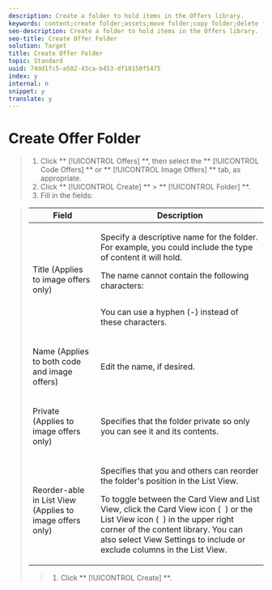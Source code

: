 ```yaml
---
description: Create a folder to hold items in the Offers library.
keywords: content;create folder;assets;move folder;copy folder;delete folder;download folder;folder
seo-description: Create a folder to hold items in the Offers library.
seo-title: Create Offer Folder
solution: Target
title: Create Offer Folder
topic: Standard
uuid: 74dd1fc5-a582-43ca-b453-df10150f5475
index: y
internal: n
snippet: y
translate: y
---
```


# Create Offer Folder


>1. Click ** [!UICONTROL  Offers] **, then select the ** [!UICONTROL  Code Offers] ** or ** [!UICONTROL  Image Offers] ** tab, as appropriate.
>1. Click ** [!UICONTROL  Create] ** > ** [!UICONTROL  Folder] **.
>1. Fill in the fields:


>    <table id="table_363A1AC11C4143749C2E265A93F3B146"> 
 <thead> 
  <tr> 
   <th colname="col1" class="entry"> Field </th> 
   <th colname="col2" class="entry"> Description </th> 
  </tr> 
 </thead>
 <tbody> 
  <tr> 
   <td colname="col1"> <p>Title (Applies to image offers only) </p> </td> 
   <td colname="col2"> <p>Specify a descriptive name for the folder. For example, you could include the type of content it will hold. </p> <p> The name cannot contain the following characters: </p> <p>  </p>
    <table id="table_CBE0B2CA9590435DBEC1EACE0780D48B">  
    </table> <p>You can use a hyphen (-) instead of these characters. </p> </td> 
  </tr> 
  <tr> 
   <td colname="col1"> <p>Name (Applies to both code and image offers) </p> </td> 
   <td colname="col2"> <p>Edit the name, if desired. </p> </td> 
  </tr> 
  <tr> 
   <td colname="col1"> <p>Private (Applies to image offers only) </p> </td> 
   <td colname="col2"> <p>Specifies that the folder private so only you can see it and its contents. </p> </td> 
  </tr> 
  <tr> 
   <td colname="col1"> <p>Reorder-able in List View (Applies to image offers only) </p> </td> 
   <td colname="col2"> <p>Specifies that you and others can reorder the folder's position in the List View. </p> <p>To toggle between the Card View and List View, click the Card View icon ( <img href="../assets/icon_card_view.png" id="image_51ABE05ED3F44080ACF9030848E22593" /> ) or the List View icon ( <img href="../assets/icon_list_view.png" id="image_4F40A7CFCB64420B839565DBB21C7002" /> ) in the upper right corner of the content library. You can also select <span class="wintitle"> View Settings </span> to include or exclude columns in the List View. </p> </td> 
  </tr> 
 </tbody> 
</table>

>1. Click ** [!UICONTROL  Create] **.
